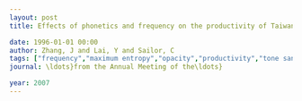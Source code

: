 ```yaml
---
layout: post
title: Effects of phonetics and frequency on the productivity of Taiwanese tone sandhi

date: 1996-01-01 00:00
author: Zhang, J and Lai, Y and Sailor, C
tags: ["frequency","maximum entropy","opacity","productivity","tone sandhi"]
journal: \ldots}from the Annual Meeting of the\ldots}

year: 2007
---
```



